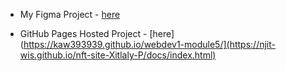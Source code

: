 
- My Figma Project - [here](https://www.figma.com/design/xz9c2s9ndWglz8Q5MpNFYE/Flux---Figma-Build-Tutorial-(Starter)-(Community)?node-id=0-1&t=ejusfZB2qkg6d5OB-1)

- GitHub Pages Hosted Project - [here](https://kaw393939.github.io/webdev1-module5/](https://njit-wis.github.io/nft-site-Xitlaly-P/docs/index.html)


